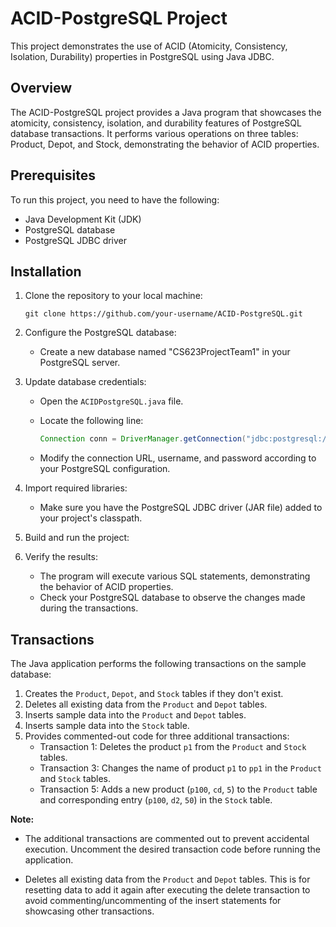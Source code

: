 # ACID-PostgreSQL Project

This project demonstrates the use of ACID (Atomicity, Consistency, Isolation, Durability) properties in PostgreSQL using Java JDBC.

## Overview

The ACID-PostgreSQL project provides a Java program that showcases the atomicity, consistency, isolation, and durability features of PostgreSQL database transactions. It performs various operations on three tables: Product, Depot, and Stock, demonstrating the behavior of ACID properties.

## Prerequisites

To run this project, you need to have the following:

- Java Development Kit (JDK)
- PostgreSQL database
- PostgreSQL JDBC driver

## Installation

1. Clone the repository to your local machine:

   ```shell
   git clone https://github.com/your-username/ACID-PostgreSQL.git
   ```

2. Configure the PostgreSQL database:

    - Create a new database named "CS623ProjectTeam1" in your PostgreSQL server.

3. Update database credentials:

    - Open the `ACIDPostgreSQL.java` file.
    - Locate the following line:

      ```java
      Connection conn = DriverManager.getConnection("jdbc:postgresql://localhost:5432/CS623ProjectTeam1", "tarjaneedesai", "Pace1234");
      ```

    - Modify the connection URL, username, and password according to your PostgreSQL configuration.

4. Import required libraries:

    - Make sure you have the PostgreSQL JDBC driver (JAR file) added to your project's classpath.

5. Build and run the project:

6. Verify the results:

    - The program will execute various SQL statements, demonstrating the behavior of ACID properties.
    - Check your PostgreSQL database to observe the changes made during the transactions.

## Transactions

The Java application performs the following transactions on the sample database:

1. Creates the `Product`, `Depot`, and `Stock` tables if they don't exist.
2. Deletes all existing data from the `Product` and `Depot` tables.
3. Inserts sample data into the `Product` and `Depot` tables.
4. Inserts sample data into the `Stock` table.
5. Provides commented-out code for three additional transactions:
    - Transaction 1: Deletes the product `p1` from the `Product` and `Stock` tables.
    - Transaction 3: Changes the name of product `p1` to `pp1` in the `Product` and `Stock` tables.
    - Transaction 5: Adds a new product (`p100`, `cd`, `5`) to the `Product` table and corresponding entry (`p100`, `d2`, `50`) in the `Stock` table.

**Note:** 

- The additional transactions are commented out to prevent accidental execution. Uncomment the desired transaction code before running the application.


- Deletes all existing data from the `Product` and `Depot` tables. This is for resetting data to add it again after executing 
the delete transaction to avoid commenting/uncommenting of the insert statements for showcasing other transactions.